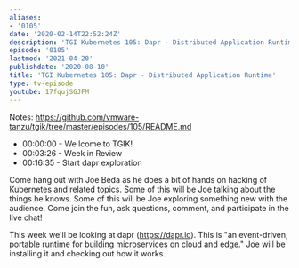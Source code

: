 ```yaml
---
aliases:
- '0105'
date: '2020-02-14T22:52:24Z'
description: 'TGI Kubernetes 105: Dapr - Distributed Application Runtime'
episode: '0105'
lastmod: '2021-04-20'
publishdate: '2020-08-10'
title: 'TGI Kubernetes 105: Dapr - Distributed Application Runtime'
type: tv-episode
youtube: 17fqujSGJFM
---
```


Notes: https://github.com/vmware-tanzu/tgik/tree/master/episodes/105/README.md

- 00:00:00 - We lcome to TGIK!
- 00:03:26 - Week in Review
- 00:16:35 - Start dapr exploration

Come hang out with Joe Beda as he does a bit of hands on hacking of Kubernetes and related topics. Some of this will be Joe talking about the things he knows. Some of this will be Joe exploring something new with the audience. Come join the fun, ask questions, comment, and participate in the live chat!

This week we&#39;ll be looking at dapr (https://dapr.io). This is &#34;an event-driven, portable runtime for building microservices on cloud and edge.&#34; Joe will be installing it and checking out how it works.